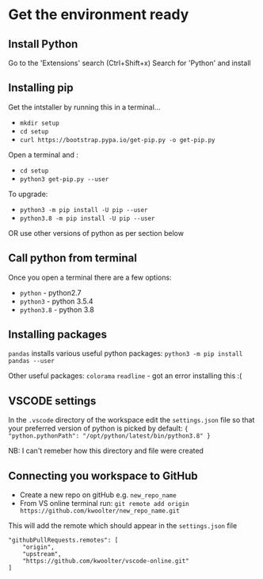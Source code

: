 # Get the environment ready
## Install Python
Go to the 'Extensions' search (Ctrl+Shift+x)
Search for 'Python' and install

## Installing pip

Get the intstaller by running this in a terminal...
- `mkdir setup`
- `cd setup`
- `curl https://bootstrap.pypa.io/get-pip.py -o get-pip.py`

Open a terminal and :

- `cd setup`
- `python3 get-pip.py --user`

To upgrade:
- `python3 -m pip install -U pip --user`
- `python3.8 -m pip install -U pip --user`


OR use other versions of python as per section below

## Call python from terminal
Once you open a terminal there are a few options:
- `python` - python2.7
- `python3` - python 3.5.4
- `python3.8` - python 3.8

## Installing packages
`pandas` installs various useful python packages:
`python3 -m pip install pandas --user`

Other useful packages:
`colorama`
`readline` - got an error installing this :(

## VSCODE settings
In the `.vscode` directory of the workspace edit the `settings.json` file so that your preferred version of python is picked by default:
`
{
    "python.pythonPath": "/opt/python/latest/bin/python3.8"
}
`

NB: I can't remeber how this directory and file were created

## Connecting you workspace to GitHub

- Create a new repo on gitHub e.g. `new_repo_name`
- From VS online terminal run:
`git remote add origin https://github.com/kwoolter/new_repo_name.git`

This will add the remote which should appear in the `settings.json` file

    "githubPullRequests.remotes": [
        "origin",
        "upstream",
        "https://github.com/kwoolter/vscode-online.git"
    ]
